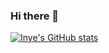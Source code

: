 ### Hi there 👋

[![Inye's GitHub stats](https://github-readme-stats.vercel.app/api?username=nainye&show_icons=true&theme=swift)](https://github.com/nainye/github-readme-stats)


<!--
**nainye/nainye** is a ✨ _special_ ✨ repository because its `README.md` (this file) appears on your GitHub profile.

Here are some ideas to get you started:

- 🔭 I’m currently working on ...
- 🌱 I’m currently learning ...
- 👯 I’m looking to collaborate on ...
- 🤔 I’m looking for help with ...
- 💬 Ask me about ...
- 📫 How to reach me: ...
- 😄 Pronouns: ...
- ⚡ Fun fact: ...
-->
